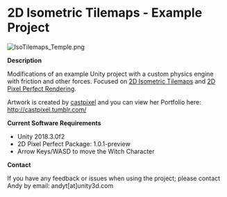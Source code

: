 # 2D Isometric Tilemaps - Example Project

![IsoTilemaps_Temple.png](https://i.imgur.com/3psZE0c.png)


**Description**

Modifications of an example Unity project with a custom physics engine with friction and other forces. Focused on [2D Isometric Tilemaps](https://docs.unity3d.com/Manual/Tilemap-Isometric.html) and [2D Pixel Perfect Rendering](https://www.youtube.com/watch?v=CU4YjSZNTnY).

Artwork is created by [castpixel](https://twitter.com/castpixel) and you can view her Portfolio here: http://castpixel.tumblr.com/

**Current Software Requirements**

- Unity 2018.3.0f2
- 2D Pixel Perfect Package: 1.0.1-preview
- Arrow Keys/WASD to move the Witch Character


**Contact**

If you have any feedback or issues when using the project; please contact Andy by email: andyt[at]unity3d.com
